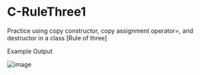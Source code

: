 # C-RuleThree1
Practice using copy constructor, copy assignment operator=, and destructor in a class [Rule of three]


Example Output

![image](https://user-images.githubusercontent.com/97081479/170160635-fd0098cd-a6bf-4319-804f-af29cf5a975d.png)

